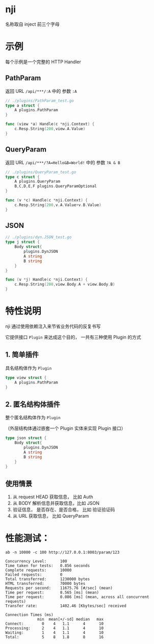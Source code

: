 # nji

名称取自 inject 前三个字母

# 示例
每个示例是一个完整的 HTTP Handler 
## PathParam

返回 URL  `/api/***/:A` 中的 参数 `:A`

```go
// ./plugins/PathParam_test.go
type a struct {
	A plugins.PathParam
}

func (view *a) Handle(c *nji.Context) {
	c.Resp.String(200,view.A.Value)
}
```

## QueryParam
返回 URL  `/api/***/?A=Hello&B=World!` 中的 参数 `?A & B`
```go
// ./plugins/QueryParam_test.go
type c struct {
	A plugins.QueryParam
	B,C,D,E,F plugins.QueryParamOptional
}

func (v *c) Handle(c *nji.Context) {
	c.Resp.String(200,v.A.Value+v.B.Value)
}
```

## JSON

```go
// ./plugins/dyn.JSON_test.go
type j struct {
	Body struct{
		plugins.DynJSON
		A string
		B string
	}
}

func (v *j) Handle(c *nji.Context) {
	c.Resp.String(200,view.Body.A + view.Body.B)
}
```

# 特性说明

nji 通过使用依赖注入来节省业务代码的反复书写

它提供接口 `Plugin`  来达成这个目的， 一共有三种使用 Plugin 的方式

## 1. 简单插件

具名结构体作为 `Plugin`

```go
type view struct {
	A plugins.PathParam
}
```

## 2. 匿名结构体插件

整个匿名结构体作为 `Plugin` 

（外层结构体通过嵌套一个 Plugin 实体来实现 Plugin 接口）

```go
type json struct {
	Body struct{
		plugins.DynJSON
		A string
		B string
	}
}
```

## 使用情景

1. 从 request HEAD 获取信息， 比如 Auth
2. 从 BODY 解析信息并获取信息，比如 JSON
3. 验证信息， 是否存在、是否合格， 比如 验证验证码
4. 从 URL 获取信息， 比如 QueryParam


# 性能测试：

`ab -n 10000 -c 100 http://127.0.0.1:8003/param/123`

```
Concurrency Level:      100
Time taken for tests:   0.856 seconds
Complete requests:      10000
Failed requests:        0
Total transferred:      1230000 bytes
HTML transferred:       70000 bytes
Requests per second:    11675.76 [#/sec] (mean)
Time per request:       8.565 [ms] (mean)
Time per request:       0.086 [ms] (mean, across all concurrent requests)
Transfer rate:          1402.46 [Kbytes/sec] received

Connection Times (ms)
              min  mean[+/-sd] median   max
Connect:        0    4   1.1      4      10
Processing:     2    4   1.1      4      10
Waiting:        1    4   1.1      4      10
Total:          5    8   1.8      8      16
```